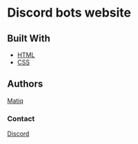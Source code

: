 # Discord bots website 

## Built With

* [HTML](https://html.com)
* [CSS]()

## Authors

[Matiq](https://github.com/maticzku)

### Contact

[Discord](https://discord.com/users/492313704944238606)
